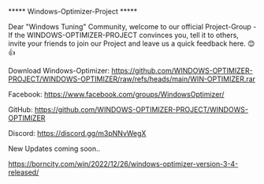 ***** Windows-Optimizer-Project *****

Dear "Windows Tuning" Community, welcome to our official Project-Group - If the WINDOWS-OPTIMIZER-PROJECT convinces you, tell it to others, invite your friends to join our Project and leave us a quick feedback here. 😊👍

Download Windows-Optimizer: 
https://github.com/WINDOWS-OPTIMIZER-PROJECT/WINDOWS-OPTIMIZER/raw/refs/heads/main/WIN-OPTIMIZER.rar

Facebook:
https://www.facebook.com/groups/WindowsOptimizer/

GitHub:
https://github.com/WINDOWS-OPTIMIZER-PROJECT/WINDOWS-OPTIMIZER

Discord:
https://discord.gg/m3pNNvWegX

New Updates coming soon.. 

https://borncity.com/win/2022/12/26/windows-optimizer-version-3-4-released/
